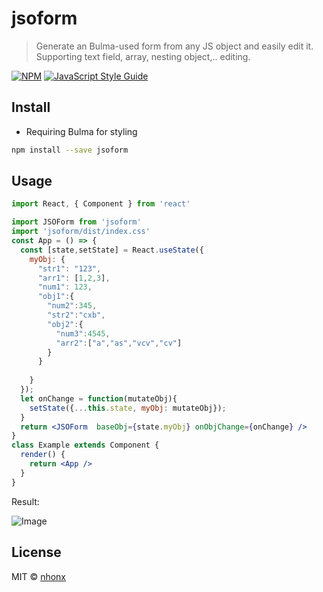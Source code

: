 # jsoform

> Generate an Bulma-used form from any JS object and easily edit it. Supporting text field, array, nesting object,.. editing.

[![NPM](https://img.shields.io/npm/v/jsoform.svg)](https://www.npmjs.com/package/jsoform) [![JavaScript Style Guide](https://img.shields.io/badge/code_style-standard-brightgreen.svg)](https://standardjs.com)

## Install
* Requiring Bulma for styling
```bash
npm install --save jsoform
```

## Usage

```jsx
import React, { Component } from 'react'

import JSOForm from 'jsoform'
import 'jsoform/dist/index.css'
const App = () => {
  const [state,setState] = React.useState({
    myObj: {
      "str1": "123",
      "arr1": [1,2,3],
      "num1": 123,
      "obj1":{
        "num2":345,
        "str2":"cxb",
        "obj2":{
          "num3":4545,
          "arr2":["a","as","vcv","cv"]
        }
      }
      
    }
  });
  let onChange = function(mutateObj){
    setState({...this.state, myObj: mutateObj});
  }
  return <JSOForm  baseObj={state.myObj} onObjChange={onChange} />
}
class Example extends Component {
  render() {
    return <App />
  }
}
```
Result:

![Image](https://i.imgur.com/iE8Cvdu.png "Result")

## License

MIT © [nhonx](https://github.com/nhonx)
